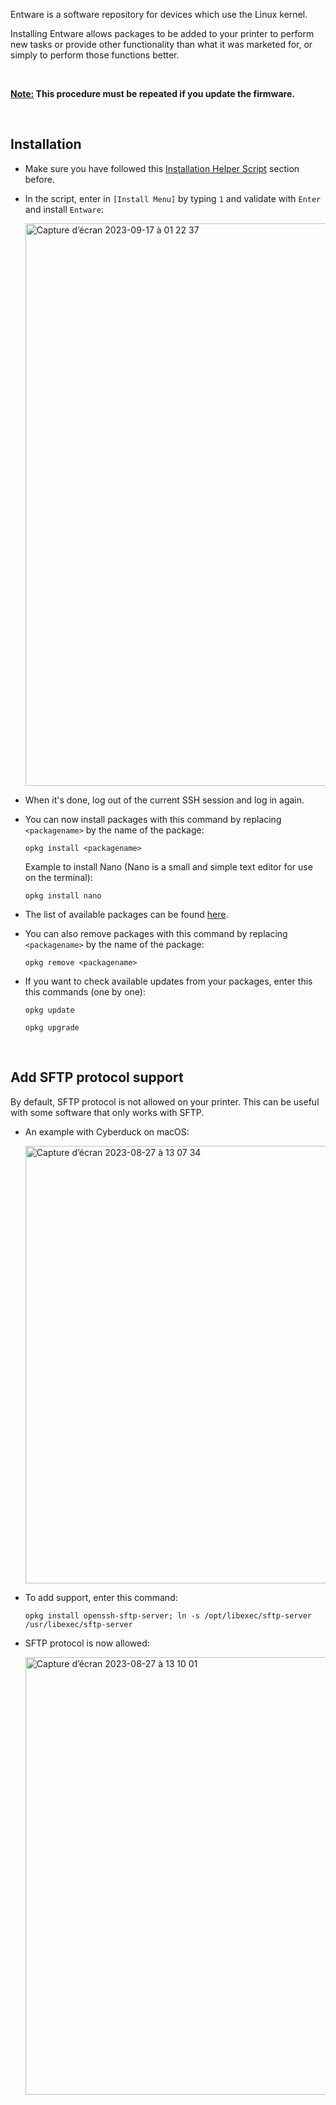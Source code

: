 Entware is a software repository for devices which use the Linux kernel.

Installing Entware allows packages to be added to your printer to perform new tasks or provide other functionality than what it was marketed for, or simply to perform those functions better.

<br />

**<u>Note:</u> This procedure must be repeated if you update the firmware.**

<br />

## Installation

- Make sure you have followed this [Installation Helper Script](https://github.com/Guilouz/Creality-K1-and-K1-Max/wiki/Installation-Helper-Script) section before.

- In the script, enter in `[Install Menu]` by typing `1` and validate with `Enter` and install `Entware`:

  <img width="900" alt="Capture d’écran 2023-09-17 à 01 22 37" src="https://github.com/Guilouz/Creality-K1-and-K1-Max/assets/12702322/c75ef09d-28a0-4714-bda6-b8b3a5fda4ab">


- When it's done, log out of the current SSH session and log in again.

- You can now install packages with this command by replacing `<packagename>` by the name of the package:

  ```
  opkg install <packagename>
  ```

  Example to install Nano (Nano is a small and simple text editor for use on the terminal):

  ```
  opkg install nano
  ```

- The list of available packages can be found [here](https://bin.entware.net/mipselsf-k3.4/Packages.html).

- You can also remove packages with this command by replacing `<packagename>` by the name of the package:

  ```
  opkg remove <packagename>
  ```

- If you want to check available updates from your packages, enter this this commands (one by one):

  ```
  opkg update
  ```

  ```
  opkg upgrade
  ```

<br />

## Add SFTP protocol support

By default, SFTP protocol is not allowed on your printer. This can be useful with some software that only works with SFTP.

- An example with Cyberduck on macOS:

  <img width="700" alt="Capture d’écran 2023-08-27 à 13 07 34" src="https://github.com/Guilouz/Creality-K1-and-K1-Max/assets/12702322/2a1f9680-be50-468d-8e5b-1c24874e264c">

- To add support, enter this command:

  ```
  opkg install openssh-sftp-server; ln -s /opt/libexec/sftp-server /usr/libexec/sftp-server
  ```

- SFTP protocol is now allowed:

  <img width="700" alt="Capture d’écran 2023-08-27 à 13 10 01" src="https://github.com/Guilouz/Creality-K1-and-K1-Max/assets/12702322/f0d09db9-7ad9-4f6e-b271-d6ef25b64118">
